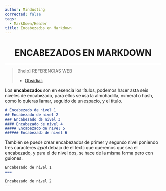 ```yaml
---
author: Mindusting
corrected: false
tags:
  - MarkDown/Header
title: Encabezados en Markdown
---
```


<h1 align="center">ENCABEZADOS EN MARKDOWN</h1>

---

> [!help] REFERENCIAS WEB
> - [Obsidian](<https://help.obsidian.md/Editing+and+formatting/Basic+formatting+syntax#Headings>)

Los **encabezados** son en esencia los títulos, podemos hacer asta seis niveles de encabezado, para ellos se usa la almohadilla, numeral o hash, como lo quieras llamar, seguido de un espacio, y el título.

```md
# Encabezado de nivel 1
## Encabezado de nivel 2
### Encabezado de nivel 3
#### Encabezado de nivel 4
##### Encabezado de nivel 5
###### Encabezado de nivel 6
```

También se puede crear encabezados de primer y segundo nivel poniendo tres caracteres *igual* debajo de el texto que queremos que sea el encabezado, y para el de nivel dos, se hace de la misma forma pero con guiones.

```md
Encabezado de nivel 1
===

Encabezado de nivel 2
---
```
